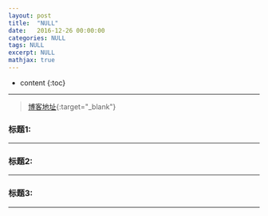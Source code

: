 ```yaml
---
layout: post
title:  "NULL"
date:   2016-12-26 00:00:00
categories: NULL
tags: NULL
excerpt: NULL
mathjax: true
---
```

* content
{:toc}
---


> [博客地址](https://dufaxing.com){:target="_blank"}


### 标题1:


---

### 标题2:




---

### 标题3:



---
